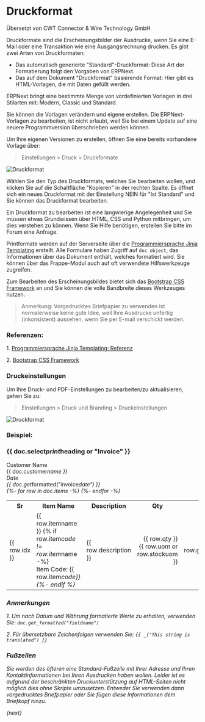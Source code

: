 # Druckformat

<span class="text-muted contributed-by">Übersetzt von CWT Connector & Wire Technology GmbH</span> 

Druckformate sind die Erscheinungsbilder der Ausdrucke, wenn Sie eine E-Mail oder eine Transaktion wie eine Ausgangsrechnung drucken. Es gibt zwei Arten von Druckformaten:

* Das automatisch generierte "Standard"-Druckformat: Diese Art der Formatierung folgt den Vorgaben von ERPNext.
* Das auf dem Dokument "Druckformat" basierende Format: Hier gibt es HTML-Vorlagen, die  mit Daten gefüllt werden.

ERPNext bringt eine bestimmte Menge von vordefinierten Vorlagen in drei Stilarten mit: Modern, Classic und Standard.

Sie können die Vorlagen verändern und eigene erstellen. Die ERPNext-Vorlagen zu bearbeiten, ist nicht erlaubt, weil Sie bei einem Update auf eine neuere Programmversion überschrieben werden können.

Um Ihre eigenen Versionen zu erstellen, öffnen Sie eine bereits vorhandene Vorlage über:

> Einstellungen > Druck > Druckformate

![Druckformat]({{docs_base_url}}/assets/old_images/erpnext/customize/print-format.png)

Wählen Sie den Typ des Druckformats, welches Sie bearbeiten wollen, und klicken Sie auf die Schaltfläche "Kopieren" in der rechten Spalte. Es öffnet sich ein neues Druckformat mit der Einstellung NEIN für "Ist Standard" und Sie können das Druckformat bearbeiten.

Ein Druckformat zu bearbeiten ist eine langwierige Angelegenheit und Sie müssen etwas Grundwissen über HTML, CSS und Python mitbringen, um dies verstehen zu können. Wenn Sie Hilfe benötigen, erstellen Sie bitte im Forum eine Anfrage.

Printformate werden auf der Serverseite über die [Programmiersprache Jinja Templating](http://jinja.pocoo.org/docs/templates/) erstellt. Alle Formulare haben Zugriff auf `doc object`, das Informationen über das Dokument enthält, welches formatiert wird. Sie können über das Frappe-Modul auch auf oft verwendete Hilfswerkzeuge zugreifen.

Zum Bearbeiten des Erscheinungsbildes bietet sich das [Bootstrap CSS Framework](http://getbootstrap.com/)  an und Sie können die volle Bandbreite dieses Werkzeuges nutzen.

> Anmerkung: Vorgedrucktes Briefpapier zu verwenden ist normalerweise keine gute Idee, weil Ihre Ausdrucke unfertig (inkonsistent) aussehen, wenn Sie per E-mail verschickt werden.

### Referenzen:

1\. [Programmiersprache Jinja Templating: Referenz](http://jinja.pocoo.org/docs/templates/)

2\. [Bootstrap CSS Framework](http://getbootstrap.com/)

### Druckeinstellungen

Um Ihre Druck- und PDF-Einstellungen zu bearbeiten/zu aktualisieren, gehen Sie zu:

> Einstellungen > Druck und Branding > Druckeinstellungen

![Druckformat]({{docs_base_url}}/assets/old_images/erpnext/customize/print-settings.png)

### Beispiel:

<h3>{{ doc.select<em>print</em>heading or "Invoice" }}</h3>
    <div class="row">
        <div class="col-md-3 text-right">Customer Name</div>
        <div class="col-md-9">{{ doc.customer<em>name }}</div>
    </div>
    <div class="row">
        <div class="col-md-3 text-right">Date</div>
        <div class="col-md-9">{{ doc.get</em>formatted("invoice<em>date") }}</div>
    </div>
    <table class="table table-bordered">
        <tbody>
            <tr>
                <th>Sr</th>
                <th>Item Name</th>
                <th>Description</th>
                <th class="text-right">Qty</th>
                <th class="text-right">Rate</th>
                <th class="text-right">Amount</th>
            </tr>
            {%- for row in doc.items -%}
            <tr>
                <td style="width: 3%;">{{ row.idx }}</td>
                <td style="width: 20%;">
                    {{ row.item</em>name }}
                    {% if row.item<em>code != row.item</em>name -%}
                    <br>Item Code: {{ row.item<em>code}}
                    {%- endif %}
                </td>
                <td style="width: 37%;">
                    <div style="border: 0px;">{{ row.description }}</div></td>
                <td style="width: 10%; text-align: right;">{{ row.qty }} {{ row.uom or row.stock</em>uom }}</td>
                <td style="width: 15%; text-align: right;">{{
                    row.get<em>formatted("rate", doc) }}</td>
                <td style="width: 15%; text-align: right;">{{
                    row.get</em>formatted("amount", doc) }}</td>
            </tr>
            {%- endfor -%}
        </tbody>
    </table>

### Anmerkungen

1\. Um nach Datum und Währung formatierte Werte zu erhalten, verwenden Sie: `doc.get_formatted("fieldname")`

2\. Für übersetzbare Zeichenfolgen verwenden Sie: `{{ _("This string is translated") }}`

### Fußzeilen

Sie werden des öfteren eine Standard-Fußzeile mit Ihrer Adresse und Ihren Kontaktinformationen bei Ihren Ausdrucken haben wollen. Leider ist es aufgrund der beschränkten Druckunterstützung auf HTML-Seiten nicht möglich dies ohne Skripte umzusetzen. Entweder Sie verwenden dann vorgedrucktes Briefpapier oder Sie fügen diese Informationen dem Briefkopf hinzu.

{next}
